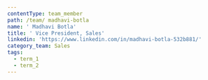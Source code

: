 ```yaml
---
contentType: team_member
path: /team/ madhavi-botla
name: ' Madhavi Botla'
title: ' Vice President, Sales'
linkedin: 'https://www.linkedin.com/in/madhavi-botla-532b881/'
category_team: Sales
tags:
  - term_1
  - term_2
---
```


